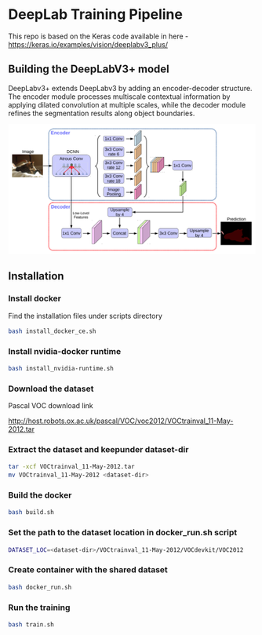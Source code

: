 # DeepLab Training Pipeline

This repo is based on the Keras code available in here - https://keras.io/examples/vision/deeplabv3_plus/

## Building the DeepLabV3+ model

DeepLabv3+ extends DeepLabv3 by adding an encoder-decoder structure. The encoder module processes multiscale contextual
information by applying dilated convolution at multiple scales, while the decoder module refines the segmentation
results along object boundaries.

![image missing](assets/deeplabv3_plus_diagram.png "DeepLabV3 Diagram")

## Installation

### Install docker

Find the installation files under scripts directory

```bash
bash install_docker_ce.sh
```

### Install nvidia-docker runtime

```bash
bash install_nvidia-runtime.sh
```

### Download the dataset

[comment]: <> (This is trained using Crowd Instance-level Human Parsing Dataset)

[comment]: <> (Link - https://drive.google.com/uc?id=1B9A9UCJYMwTL4oBEo4RZfbMZMaZhKJaz)

Pascal VOC download link

http://host.robots.ox.ac.uk/pascal/VOC/voc2012/VOCtrainval_11-May-2012.tar

### Extract the dataset and keepunder dataset-dir

[comment]: <> (unzip instance-level-human-parsing.zip)

[comment]: <> (mv instance-level_human_parsing <dataset-dir>)

```bash
tar -xcf VOCtrainval_11-May-2012.tar
mv VOCtrainval_11-May-2012 <dataset-dir>
```

### Build the docker

```bash
bash build.sh
```

### Set the path to the dataset location in docker_run.sh script

[comment]: <> (DATASET_LOC=<dataset-dir>/instance-level_human_parsing/instance-level_human_parsing)
```bash
DATASET_LOC=<dataset-dir>/VOCtrainval_11-May-2012/VOCdevkit/VOC2012
```

### Create container with the shared dataset

```bash
bash docker_run.sh
```

### Run the training

```bash
bash train.sh
```
